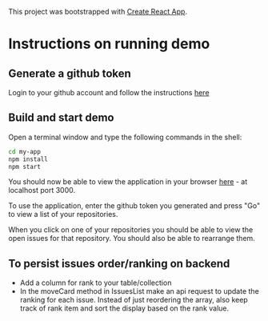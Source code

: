 This project was bootstrapped with [Create React App](https://github.com/facebookincubator/create-react-app).

# Instructions on running demo

## Generate a github token

Login to your github account and follow the instructions [here](https://github.com/settings/tokens/new)

## Build and start demo

Open a terminal window and type the following commands in the shell:

```sh
cd my-app
npm install
npm start
```

You should now be able to view the application in your browser [here](http://localhost:3000/) - at localhost port 3000.

To use the application, enter the github token you generated and press "Go" to view a list of your repositories.

When you click on one of your repositories you should be able to view the open issues for that repository. You should also be able to rearrange them.

## To persist issues order/ranking on backend

- Add a column for rank to your table/collection
- In the moveCard method in IssuesList make an api request to update the ranking for each issue. Instead of just reordering the array, also keep track of rank item and sort the display based on the rank value. 
